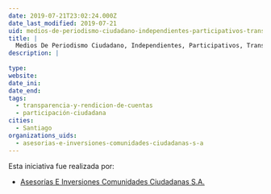 ```yaml
---
date: 2019-07-21T23:02:24.000Z
date_last_modified: 2019-07-21
uid: medios-de-periodismo-ciudadano-independientes-participativos-transparentes-de-alta-escalabilidad-e-impacto-social
title: |
  Medios De Periodismo Ciudadano, Independientes, Participativos, Transparentes, De Alta Escalabilidad E Impacto Social
description: |
  
type: 
website: 
date_ini: 
date_end: 
tags:
  - transparencia-y-rendicion-de-cuentas
  - participación-ciudadana
cities: 
  - Santiago
organizations_uids:
  - asesorias-e-inversiones-comunidades-ciudadanas-s-a
---
```


Esta iniciativa fue realizada por:

- [Asesorías E Inversiones Comunidades Ciudadanas S.A.](/organizaciones/asesorias-e-inversiones-comunidades-ciudadanas-s-a)
